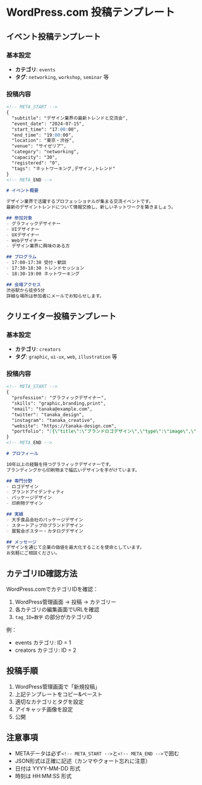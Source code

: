 # WordPress.com 投稿テンプレート

## イベント投稿テンプレート

### 基本設定
- **カテゴリ**: `events`
- **タグ**: `networking`, `workshop`, `seminar` 等

### 投稿内容

```markdown
<!-- META_START -->
{
  "subtitle": "デザイン業界の最新トレンドと交流会",
  "event_date": "2024-07-15",
  "start_time": "17:00:00",
  "end_time": "19:00:00",
  "location": "東京・渋谷",
  "venue": "サイゼリア",
  "category": "networking",
  "capacity": "30",
  "registered": "0",
  "tags": "ネットワーキング,デザイン,トレンド"
}
<!-- META_END -->

# イベント概要

デザイン業界で活躍するプロフェッショナルが集まる交流イベントです。
最新のデザイントレンドについて情報交換し、新しいネットワークを築きましょう。

## 参加対象
- グラフィックデザイナー
- UIデザイナー
- UXデザイナー
- Webデザイナー
- デザイン業界に興味のある方

## プログラム
- 17:00-17:30 受付・歓談
- 17:30-18:30 トレンドセッション
- 18:30-19:00 ネットワーキング

## 会場アクセス
渋谷駅から徒歩5分
詳細な場所は参加者にメールでお知らせします。
```

## クリエイター投稿テンプレート

### 基本設定
- **カテゴリ**: `creators`
- **タグ**: `graphic`, `ui-ux`, `web`, `illustration` 等

### 投稿内容

```markdown
<!-- META_START -->
{
  "profession": "グラフィックデザイナー",
  "skills": "graphic,branding,print",
  "email": "tanaka@example.com",
  "twitter": "tanaka_design",
  "instagram": "tanaka_creative",
  "website": "https://tanaka-design.com",
  "portfolio": "[{\"title\":\"ブランドロゴデザイン\",\"type\":\"image\",\"url\":\"/images/portfolio/logo1.jpg\",\"description\":\"スタートアップ企業のロゴデザイン\"}]"
}
<!-- META_END -->

# プロフィール

10年以上の経験を持つグラフィックデザイナーです。
ブランディングから印刷物まで幅広いデザインを手がけています。

## 専門分野
- ロゴデザイン
- ブランドアイデンティティ
- パッケージデザイン
- 印刷物デザイン

## 実績
- 大手食品会社のパッケージデザイン
- スタートアップのブランドデザイン
- 展覧会ポスター・カタログデザイン

## メッセージ
デザインを通じて企業の価値を最大化することを使命としています。
お気軽にご相談ください。
```

## カテゴリID確認方法

WordPress.comでカテゴリIDを確認：

1. WordPress管理画面 → 投稿 → カテゴリー
2. 各カテゴリの編集画面でURLを確認
3. `tag_ID=数字` の部分がカテゴリID

例：
- events カテゴリ: ID = 1
- creators カテゴリ: ID = 2

## 投稿手順

1. WordPress管理画面で「新規投稿」
2. 上記テンプレートをコピー&ペースト
3. 適切なカテゴリとタグを設定
4. アイキャッチ画像を設定
5. 公開

## 注意事項

- METAデータは必ず`<!-- META_START -->`と`<!-- META_END -->`で囲む
- JSON形式は正確に記述（カンマやクォート忘れに注意）
- 日付は YYYY-MM-DD 形式
- 時刻は HH:MM:SS 形式